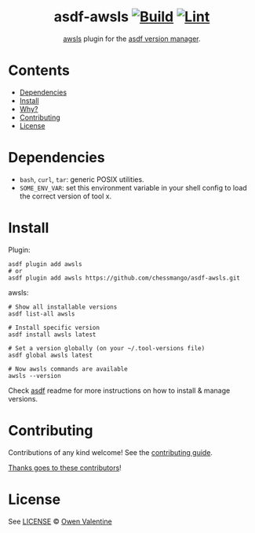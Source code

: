 <div align="center">

# asdf-awsls [![Build](https://github.com/chessmango/asdf-awsls/actions/workflows/build.yml/badge.svg)](https://github.com/chessmango/asdf-awsls/actions/workflows/build.yml) [![Lint](https://github.com/chessmango/asdf-awsls/actions/workflows/lint.yml/badge.svg)](https://github.com/chessmango/asdf-awsls/actions/workflows/lint.yml)


[awsls](https://github.com/jckuester/awsls) plugin for the [asdf version manager](https://asdf-vm.com).

</div>

# Contents

- [Dependencies](#dependencies)
- [Install](#install)
- [Why?](#why)
- [Contributing](#contributing)
- [License](#license)

# Dependencies

- `bash`, `curl`, `tar`: generic POSIX utilities.
- `SOME_ENV_VAR`: set this environment variable in your shell config to load the correct version of tool x.

# Install

Plugin:

```shell
asdf plugin add awsls
# or
asdf plugin add awsls https://github.com/chessmango/asdf-awsls.git
```

awsls:

```shell
# Show all installable versions
asdf list-all awsls

# Install specific version
asdf install awsls latest

# Set a version globally (on your ~/.tool-versions file)
asdf global awsls latest

# Now awsls commands are available
awsls --version
```

Check [asdf](https://github.com/asdf-vm/asdf) readme for more instructions on how to
install & manage versions.

# Contributing

Contributions of any kind welcome! See the [contributing guide](contributing.md).

[Thanks goes to these contributors](https://github.com/chessmango/asdf-awsls/graphs/contributors)!

# License

See [LICENSE](LICENSE) © [Owen Valentine](https://github.com/chessmango/)
